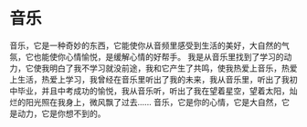 # 音乐
音乐，它是一种奇妙的东西，它能使你从音频里感受到生活的美好，大自然的气氛，它也能使你心情愉悦，是缓解心情的好帮手。
我是从音乐里找到了学习的动力，它使我明白了我不学习就没前途，我和它产生了共鸣，使我热爱上音乐，热爱上生活，热爱上学习，我曾经在音乐里听出了我的未来，我从音乐里，听出了我初中毕业，并且中考成功的愉悦，我从音乐听，听出了我在望着星空，望着太阳，灿烂的阳光照在我身上，微风飘了过去......
音乐，它是你的心情，它是大自然，它是动力，它是你想不到的。
